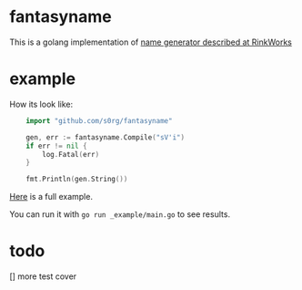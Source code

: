 # fantasyname

This is a golang implementation of [name generator described at RinkWorks](http://rinkworks.com/namegen/)

# example

How its look like:
```go
    import "github.com/s0rg/fantasyname"

    gen, err := fantasyname.Compile("sV'i")
    if err != nil {
        log.Fatal(err)
    }

    fmt.Println(gen.String())
```

[Here](https://github.com/s0rg/fantasyname/blob/master/_example/main.go) is a full example.

You can run it with `go run _example/main.go` to see results.

# todo

[] more test cover
